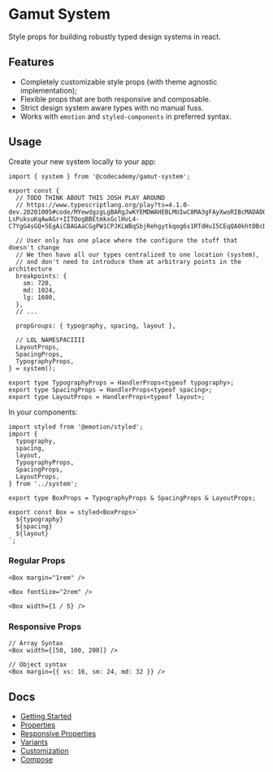# Gamut System

Style props for building robustly typed design systems in react.

## Features

- Completely customizable style props (with theme agnostic implementation);
- Flexible props that are both responsive and composable.
- Strict design system aware types with no manual fuss.
- Works with `emotion` and `styled-components` in preferred syntax.

## Usage

Create your new system locally to your app:

```tsx
import { system } from '@codecademy/gamut-system';

export const {
  // TODO THINK ABOUT THIS JOSH PLAY AROUND
  // https://www.typescriptlang.org/play?ts=4.1.0-dev.20201005#code/MYewdgzgLgBARgJwKYEMDWAHEBLMUIwC8MA3gFAyXwoRIBcMADADQVUQC2DAjNwEysqMDgBMGffgGZBVADYBzBpMYqyAXzJkoATwxIYAIWTosufERg69IAGbxjmHHggBuTQHoAVGRu4UsmBAAVygMEIYgsGxwQLsAOgTNABUyAG0kgF00pOYYTOzcnLys9MKy4rJPd00rfQAxP1kAeRCwqCSAC1x5AB4io1RHMwA5FA4kAiQADygkMBECaARu1IyAPjZKd3c8wIQYAAooDv1lkWxgINlggkjosABKTYskmAAfGAAlbHPL66CIABBBAIFDaACqUXAfVyAxMTigo3GEA2Wl0+m+vyuN2BoIhULAMMMDlMeCRExg01m80WUGWYHkqw2QmIcKGZLGFKpcwWpBgsjm8mOPBgGiEQgA-LsPuksuKqAwAGr+IITOogBBEtmkxGclHvL4-C7YgG4sGQ+5EgAiCBAGAaCGgPW1CPJKLWBqSbjRehgytkqog6s1RTdHuI5CEqQA0khtDBcDA0HHbDA3RkGF71DV0TAbXaHU7XtyaTBImgwCAAO5gJlEZ7FmY8gipFBgbS5BJxXA2JD7cFy+UwKXg55CBirb21GBVlCwYgNMD+FqhEKdbo9OAgEACtu5VIAcjgNCQB9yB84Z5gB9EV4PCgP6xcQA

  // User only has one place where the configure the stuff that doesn't change
  // We then have all our types centralized to one location (system),
  // and don't need to introduce them at arbitrary points in the architecture
  breakpoints: {
    sm: 720,
    md: 1024,
    lg: 1600,
  },
  // ...

  propGroups: { typography, spacing, layout },

  // LOL NAMESPACIIII
  LayoutProps,
  SpacingProps,
  TypographyProps,
} = system();

export type TypographyProps = HandlerProps<typeof typography>;
export type SpacingProps = HandlerProps<typeof spacing>;
export type LayoutProps = HandlerProps<typeof layout>;
```

In your components:

```tsx
import styled from '@emotion/styled';
import {
  typography,
  spacing,
  layout,
  TypographyProps,
  SpacingProps,
  LayoutProps,
} from '../system';

export type BoxProps = TypographyProps & SpacingProps & LayoutProps;

export const Box = styled<BoxProps>`
  ${typography}
  ${spacing}
  ${layout}
`;
```

### Regular Props

```tsx
<Box margin="1rem" />

<Box fontSize="2rem" />

<Box width={1 / 5} />
```

### Responsive Props

```tsx
// Array Syntax
<Box width={[50, 100, 200]} />

// Object syntax
<Box margin={{ xs: 16, sm: 24, md: 32 }} />
```

## Docs

- [Getting Started](docs/getting-started.md)
- [Properties](docs/properties.md)
- [Responsive Properties](docs/responsive.md)
- [Variants](docs/variants.md)
- [Customization](docs/customization.md)
- [Compose](docs/compose.md)
